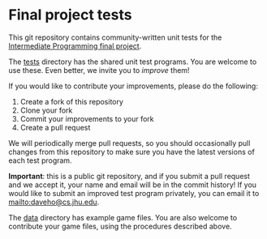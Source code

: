 # Final project tests

This git repository contains community-written unit tests for the
[Intermediate Programming final project](https://jhuintprog.github.io/spring2020/finproj/index.html).

The [tests](tests) directory has the shared unit test programs.  You are welcome to use these. Even better, we invite you to *improve* them!

If you would like to contribute your improvements, please do the following:

1. Create a fork of this repository
2. Clone your fork
3. Commit your improvements to your fork
4. Create a pull request

We will periodically merge pull requests, so you should occasionally pull changes from this repository to make sure you have the latest versions of each test program.

**Important**: this is a public git repository, and if you submit a pull request and we accept it, your name and email will be in the commit history! If you would like to submit an improved test program privately, you can email it to <mailto:daveho@cs.jhu.edu>.

The [data](data) directory has example game files.  You are also welcome to contribute your game files, using the procedures described above.
